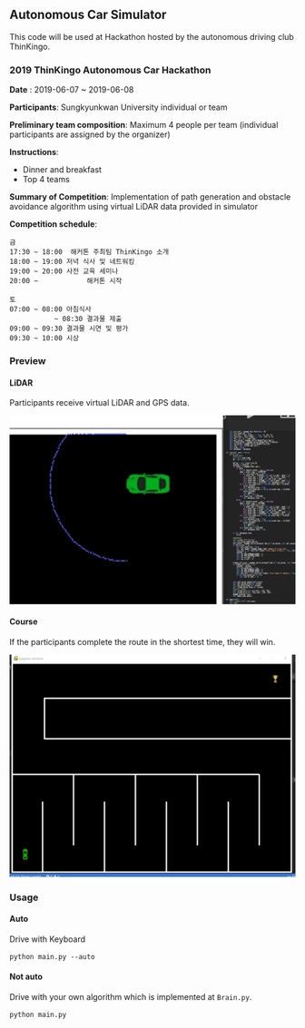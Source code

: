 ## Autonomous Car Simulator

This code will be used at Hackathon hosted by the autonomous driving club ThinKingo.

### 2019 ThinKingo Autonomous Car Hackathon


__Date__ : 2019-06-07 ~ 2019-06-08

__Participants__: Sungkyunkwan University individual or team

__Preliminary team composition__: Maximum 4 people per team (individual participants are assigned by the organizer)

__Instructions__:
- Dinner and breakfast
- Top 4 teams

__Summary of Competition__: Implementation of path generation and obstacle avoidance algorithm using virtual LiDAR data provided in simulator

__Competition schedule__:

```
금
17:30 ~ 18:00  해커톤 주최팀 ThinKingo 소개
18:00 ~ 19:00 저녁 식사 및 네트워킹
19:00 ~ 20:00 사전 교육 세미나
20:00 ~            해커톤 시작

토
07:00 ~ 08:00 아침식사
           ~ 08:30 결과물 제출
09:00 ~ 09:30 결과물 시연 및 평가
09:30 ~ 10:00 시상
```

### Preview

#### LiDAR

Participants receive virtual LiDAR and GPS data.

![LiDAR_preview.png](/images/LiDAR_preview.png)

#### Course

If the participants complete the route in the shortest time, they will win.

![level1](/images/level1.png)


### Usage

#### Auto

Drive with Keyboard
```
python main.py --auto
```

#### Not auto

Drive with your own algorithm which is implemented at `Brain.py`.

```
python main.py
```
